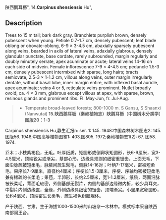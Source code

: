 陕西鹅耳枥",
14.**Carpinus shensiensis** Hu",

## Description
Trees to 15 m tall; bark dark gray. Branchlets purplish brown, densely pubescent when young. Petiole 0.7-1.7 cm, densely pubescent; leaf blade oblong or obovate-oblong, 6-9 ×  3-4.5 cm, abaxially sparsely pubescent along veins, bearded in axils of lateral veins, adaxially glabrous, densely glandular punctate, base cordate, rarely subrounded, margin regularly and doubly minutely serrate, apex acuminate or acute; lateral veins 14-16 on each side of midvein. Female inflorescence 7-9 ×  4-4.5 cm; peduncle 1.5-3 cm, densely pubescent intermixed with sparse, long hairs; bracts semiovate, 2.5-3 ×  1-1.2 cm, villous along veins, outer margin irregularly dentate, without basal lobe, inner margin entire, with inflexed basal auricle, apex acuminate; veins 4 or 5, reticulate veins prominent. Nutlet broadly ovoid, ca. 4 ×  3 mm, glabrous except villous at apex, with sparse, brown, resinous glands and prominent ribs. Fl. May-Jun, fr. Jul-Aug.

> *  Temperate broad-leaved forests; 800-1000 m. S Gansu, S Shaanxi (Nanwutai)
**15.陕西鹅耳枥（秦岭植物志）陕鹅耳枥（中国树木分类学）图版20：1-3**

Carpinus shensiensis Hu,静生汇报n: ser. 1: 145. 1948:中国森林树木图志2: 145.图版56. 1948;中国高等植物图鉴1: 403.图805. 1972;秦岭植物志1(2): 67. 图58. 1974.

乔木；小枝紫褐色，无毛。叶厚纸质，矩圆形或倒卵状矩圆形，长6-9厘米，宽3-4.5厘米，顶端锐尖或渐尖，基部心形，边缘具规则的细密重锯齿，上面无毛，下面沿脉疏被短柔毛，脉腋间疏生髯毛，侧脉14-16对；叶柄7-17毫米，密被短柔毛。果序长7-9厘米，直径约4厘米；序梗长1.5-3厘米，序梗、序轴均密被短柔毛兼有稀疏的长柔毛；果苞，半卵形，长约2.5厘米，宽1-1.2厘米，纸质，两面沿脉被长柔毛，背面毛较密，外侧基部无裂片，内侧的基部边缘微内折，较少具耳突，中裂片内侧边缘直，全缘，外侧边缘具细密的锯齿，顶端渐尖。小坚果宽卵圆形，长约4毫米，顶端密生长柔毛，疏生褐色树脂腺体。

产于陕西、甘肃。生于海拔1000-1500米的山坡杂一木林中。模式标本采自陕西南部阎王台。
